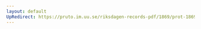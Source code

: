 ```yaml
---
layout: default
UpRedirect: https://pruto.im.uu.se/riksdagen-records-pdf/1869/prot-1869--ak--605/prot-1869--ak--605_001.pdf
---
```

